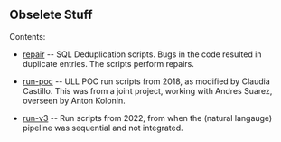 Obselete Stuff
--------------
Contents:

* [repair](./repair) -- SQL Deduplication scripts.  Bugs in the code
  resulted in duplicate entries. The scripts perform repairs.

* [run-poc](./run-poc) -- ULL POC run scripts from 2018, as modified
  by Claudia Castillo. This was from a joint project, working with
  Andres Suarez, overseen by Anton Kolonin.

* [run-v3](./run-v3) -- Run scripts from 2022, from when the (natural
  langauge) pipeline was sequential and not integrated.
